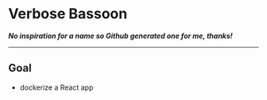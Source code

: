 # Verbose Bassoon

***No inspiration for a name so Github generated one for me, thanks!***

---

## Goal

* dockerize a React app
